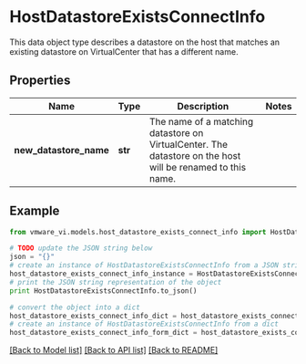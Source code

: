 # HostDatastoreExistsConnectInfo

This data object type describes a datastore on the host that matches an existing datastore on VirtualCenter that has a different name. 

## Properties
Name | Type | Description | Notes
------------ | ------------- | ------------- | -------------
**new_datastore_name** | **str** | The name of a matching datastore on VirtualCenter.  The datastore on the host will be renamed to this name.  | 

## Example

```python
from vmware_vi.models.host_datastore_exists_connect_info import HostDatastoreExistsConnectInfo

# TODO update the JSON string below
json = "{}"
# create an instance of HostDatastoreExistsConnectInfo from a JSON string
host_datastore_exists_connect_info_instance = HostDatastoreExistsConnectInfo.from_json(json)
# print the JSON string representation of the object
print HostDatastoreExistsConnectInfo.to_json()

# convert the object into a dict
host_datastore_exists_connect_info_dict = host_datastore_exists_connect_info_instance.to_dict()
# create an instance of HostDatastoreExistsConnectInfo from a dict
host_datastore_exists_connect_info_form_dict = host_datastore_exists_connect_info.from_dict(host_datastore_exists_connect_info_dict)
```
[[Back to Model list]](../README.md#documentation-for-models) [[Back to API list]](../README.md#documentation-for-api-endpoints) [[Back to README]](../README.md)


